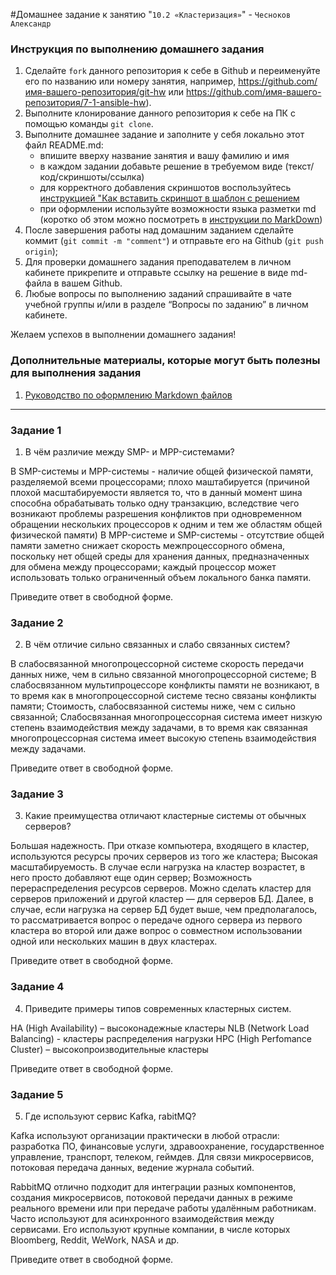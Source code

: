 #Домашнее задание к занятию "`10.2 «Кластеризация»`" - `Чесноков Александр`


### Инструкция по выполнению домашнего задания

   1. Сделайте `fork` данного репозитория к себе в Github и переименуйте его по названию или номеру занятия, например, https://github.com/имя-вашего-репозитория/git-hw или  https://github.com/имя-вашего-репозитория/7-1-ansible-hw).
   2. Выполните клонирование данного репозитория к себе на ПК с помощью команды `git clone`.
   3. Выполните домашнее задание и заполните у себя локально этот файл README.md:
      - впишите вверху название занятия и вашу фамилию и имя
      - в каждом задании добавьте решение в требуемом виде (текст/код/скриншоты/ссылка)
      - для корректного добавления скриншотов воспользуйтесь [инструкцией "Как вставить скриншот в шаблон с решением](https://github.com/netology-code/sys-pattern-homework/blob/main/screen-instruction.md)
      - при оформлении используйте возможности языка разметки md (коротко об этом можно посмотреть в [инструкции  по MarkDown](https://github.com/netology-code/sys-pattern-homework/blob/main/md-instruction.md))
   4. После завершения работы над домашним заданием сделайте коммит (`git commit -m "comment"`) и отправьте его на Github (`git push origin`);
   5. Для проверки домашнего задания преподавателем в личном кабинете прикрепите и отправьте ссылку на решение в виде md-файла в вашем Github.
   6. Любые вопросы по выполнению заданий спрашивайте в чате учебной группы и/или в разделе “Вопросы по заданию” в личном кабинете.
   
Желаем успехов в выполнении домашнего задания!
   
### Дополнительные материалы, которые могут быть полезны для выполнения задания

1. [Руководство по оформлению Markdown файлов](https://gist.github.com/Jekins/2bf2d0638163f1294637#Code)

---

### Задание 1

1. В чём различие между SMP- и MPP-системами?

В SMP-системы и MPP-системы - наличие общей физической памяти, разделяемой всеми процессорами; плохо маштабируется 
(причиной плохой масштабируемости является то, что в данный момент шина способна обрабатывать только одну транзакцию, вследствие чего возникают проблемы
разрешения конфликтов при одновременном обращении нескольких процессоров к одним и тем же областям общей физической памяти)
В MPP-системе и SMP-системы - отсутствие общей памяти заметно снижает скорость межпроцессорного обмена, поскольку нет общей среды для хранения данных,
предназначенных для обмена между процессорами;
каждый процессор может использовать только ограниченный объем локального банка памяти.

Приведите ответ в свободной форме.

### Задание 2

2. В чём отличие сильно связанных и слабо связанных систем?

В слабосвязанной многопроцессорной системе скорость передачи данных ниже, чем в сильно связанной многопроцессорной системе;
В слабосвязанном мультипроцессоре конфликты памяти не возникают, в то время как в многопроцессорной системе тесно связаны конфликты памяти;
Стоимость, слабосвязанной системы ниже, чем с сильно связанной;
Слабосвязанная многопроцессорная система имеет низкую степень взаимодействия между задачами, в то время как связанная многопроцессорная система имеет высокую степень взаимодействия между задачами.

Приведите ответ в свободной форме.

### Задание 3

3. Какие преимущества отличают кластерные системы от обычных серверов?

Большая надежность. При отказе компьютера, входящего в кластер, используются ресурсы прочих серверов из того же кластера;
Высокая масштабируемость. В случае если нагрузка на кластер возрастет, в него просто добавляют еще один сервер;
Возможность перераспределения ресурсов серверов. Можно сделать кластер для серверов приложений и другой кластер — для серверов БД. Далее, в случае, если нагрузка на сервер БД будет выше,
чем предполагалось, то рассматривается вопрос о передаче одного сервера из первого кластера во второй или даже вопрос о совместном использовании одной или нескольких машин в двух кластерах.

Приведите ответ в свободной форме.

### Задание 4

4. Приведите примеры типов современных кластерных систем.

HA (High Availability) – высоконадежные кластеры
NLB (Network Load Balancing) - кластеры распределения нагрузки 
HPC (High Perfomance Cluster) – высокопроизводительные кластеры

Приведите ответ в свободной форме.

### Задание 5

5. Где используют сервис Kafka, rabitMQ?

Kafka используют организации практически в любой отрасли: разработка ПО, финансовые услуги, здравоохранение, государственное управление, транспорт, телеком, геймдев. 
Для связи микросервисов, потоковая передача данных, ведение журнала событий.

RabbitMQ отлично подходит для интеграции разных компонентов, создания микросервисов, потоковой передачи данных в режиме реального времени или при передаче работы удалённым работникам.
Часто используют для асинхронного взаимодействия между сервисами.
Его используют крупные компании, в числе которых Bloomberg, Reddit, WeWork, NASA и др. 

Приведите ответ в свободной форме.
